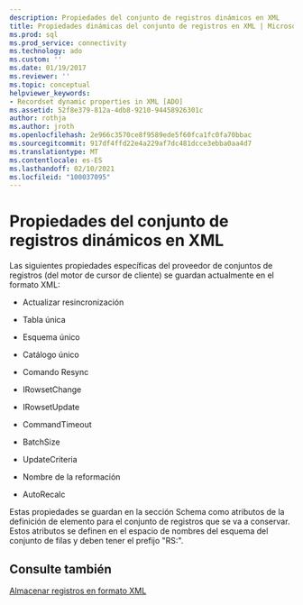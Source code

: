 ```yaml
---
description: Propiedades del conjunto de registros dinámicos en XML
title: Propiedades dinámicas del conjunto de registros en XML | Microsoft Docs
ms.prod: sql
ms.prod_service: connectivity
ms.technology: ado
ms.custom: ''
ms.date: 01/19/2017
ms.reviewer: ''
ms.topic: conceptual
helpviewer_keywords:
- Recordset dynamic properties in XML [ADO]
ms.assetid: 52f8e379-812a-4db8-9210-94458926301c
author: rothja
ms.author: jroth
ms.openlocfilehash: 2e966c3570ce8f9589ede5f60fca1fc0fa70bbac
ms.sourcegitcommit: 917df4ffd22e4a229af7dc481dcce3ebba0aa4d7
ms.translationtype: MT
ms.contentlocale: es-ES
ms.lasthandoff: 02/10/2021
ms.locfileid: "100037095"
---
```

# <a name="recordset-dynamic-properties-in-xml"></a>Propiedades del conjunto de registros dinámicos en XML
Las siguientes propiedades específicas del proveedor de conjuntos de registros (del motor de cursor de cliente) se guardan actualmente en el formato XML:  
  
-   Actualizar resincronización  
  
-   Tabla única  
  
-   Esquema único  
  
-   Catálogo único  
  
-   Comando Resync  
  
-   IRowsetChange  
  
-   IRowsetUpdate  
  
-   CommandTimeout  
  
-   BatchSize  
  
-   UpdateCriteria  
  
-   Nombre de la reformación  
  
-   AutoRecalc  
  
 Estas propiedades se guardan en la sección Schema como atributos de la definición de elemento para el conjunto de registros que se va a conservar. Estos atributos se definen en el espacio de nombres del esquema del conjunto de filas y deben tener el prefijo "RS:".  
  
## <a name="see-also"></a>Consulte también  
 [Almacenar registros en formato XML](../../../ado/guide/data/persisting-records-in-xml-format.md)
